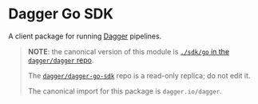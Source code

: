 # Dagger Go SDK

A client package for running [Dagger](https://dagger.io/) pipelines.

> **NOTE**: the canonical version of this module is [`./sdk/go` in the
> `dagger/dagger` repo][canonical-pkg].
>
> The [`dagger/dagger-go-sdk`][replica-pkg] repo is a read-only replica; do not
> edit it.
>
> The canonical import for this package is `dagger.io/dagger`.

[canonical-pkg]: https://github.com/dagger/dagger/tree/main/sdk/go
[replica-pkg]: https://github.com/dagger/dagger-go-sdk
